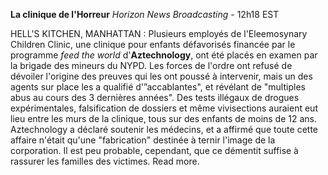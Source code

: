 ﻿**La clinique de l'Horreur**
*Horizon News Broadcasting* - 12h18 EST

HELL'S KITCHEN, MANHATTAN : Plusieurs employés de l'Eleemosynary Children Clinic, une clinique pour enfants défavorisés financée par le programme *feed the world* d'**Aztechnology**, ont été placés en examen par la brigade des mineurs du NYPD. Les forces de l'ordre ont refusé de dévoiler l'origine des preuves qui les ont poussé à intervenir, mais un des agents sur place les a qualifié d'”accablantes", et révélant de "multiples abus au cours des 3 dernières années". Des tests illégaux de drogues expérimentales, falsification de dossiers et même vivisections auraient eut lieu entre les murs de la clinique, tous sur des enfants de moins de 12 ans.
Aztechnology a déclaré soutenir les médecins, et a affirmé que toute cette affaire n'était qu'une "fabrication" destinée à ternir l'image de la corporation. Il est peu probable, cependant, que ce démentit suffise à rassurer les familles des victimes. Read more.
